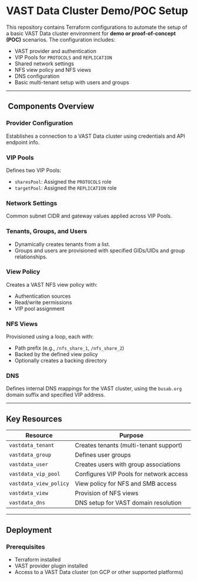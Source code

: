 # VAST Data Cluster Demo/POC Setup

This repository contains Terraform configurations to automate the setup of a basic VAST Data cluster environment for **demo or proof-of-concept (POC)** scenarios. The configuration includes:

- VAST provider and authentication
- VIP Pools for `PROTOCOLS` and `REPLICATION`
- Shared network settings
- NFS view policy and NFS views
- DNS configuration
- Basic multi-tenant setup with users and groups

---

## ️ Components Overview

###  Provider Configuration
Establishes a connection to a VAST Data cluster using credentials and API endpoint info.

###  VIP Pools
Defines two VIP Pools:
- `sharesPool`: Assigned the `PROTOCOLS` role
- `targetPool`: Assigned the `REPLICATION` role

###  Network Settings
Common subnet CIDR and gateway values applied across VIP Pools.

###  Tenants, Groups, and Users
- Dynamically creates tenants from a list.
- Groups and users are provisioned with specified GIDs/UIDs and group relationships.

###  View Policy
Creates a VAST NFS view policy with:
- Authentication sources
- Read/write permissions
- VIP pool assignment

###  NFS Views
Provisioned using a loop, each with:
- Path prefix (e.g., `/nfs_share_1`, `/nfs_share_2`)
- Backed by the defined view policy
- Optionally creates a backing directory

###  DNS
Defines internal DNS mappings for the VAST cluster, using the `busab.org` domain suffix and specified VIP address.

---

##  Key Resources

| Resource               | Purpose                                 |
|------------------------|------------------------------------------|
| `vastdata_tenant`      | Creates tenants (multi-tenant support)   |
| `vastdata_group`       | Defines user groups                      |
| `vastdata_user`        | Creates users with group associations    |
| `vastdata_vip_pool`    | Configures VIP Pools for network access  |
| `vastdata_view_policy` | View policy for NFS and SMB access       |
| `vastdata_view`        | Provision of NFS views                   |
| `vastdata_dns`         | DNS setup for VAST domain resolution     |

---

##  Deployment

### Prerequisites
- Terraform installed
- VAST provider plugin installed
- Access to a VAST Data cluster (on GCP or other supported platforms)
